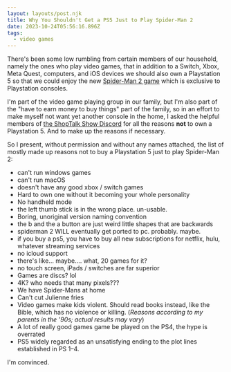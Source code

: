 ```yaml
---
layout: layouts/post.njk
title: Why You Shouldn't Get a PS5 Just to Play Spider-Man 2
date: 2023-10-24T05:56:16.896Z
tags:
  - video games
---
```


There's been some low rumbling from certain members of our household, namely the ones who play video games, that in addition to a Switch, Xbox, Meta Quest, computers, and iOS devices we should also own a Playstation 5 so that we could enjoy the new [Spider-Man 2 game](https://www.metacritic.com/game/marvels-spider-man-2/) which is exclusive to Playstation consoles.

I'm part of the video game playing group in our family, but I'm also part of the "have to earn money to buy things" part of the family, so in an effort to make myself not want yet another console in the home, I asked the helpful members of [the ShopTalk Show Discord](https://www.patreon.com/shoptalkshow) for all the reasons **not** to own a Playstation 5. And to make up the reasons if necessary.

So I present, without permission and without any names attached, the list of mostly made up reasons not to buy a Playstation 5 just to play Spider-Man 2:

* can't run windows games
* can't run macOS
* doesn't have any good xbox / switch games
* Hard to own one without it becoming your whole personality
* No handheld mode
* the left thumb stick is in the wrong place.  un-usable.
* Boring, unoriginal version naming convention
* the b and the a button are just weird little shapes that are backwards
* spiderman 2 WILL eventually get ported to pc. probably. maybe.
* if you buy a ps5, you have to buy all new subscriptions for netflix, hulu, whatever streaming services
* no icloud support
* there's like... maybe.... what, 20 games for it?
* no touch screen, iPads / switches are far superior
* Games are discs? lol
* 4K? who needs that many pixels???
* We have Spider-Mans at home
* Can't cut Julienne fries
* Video games make kids violent. Should read books instead, like the Bible, which has no violence or killing. (*Reasons according to my parents in the '90s; actual results may vary*)
* A lot of really good games game be played on the PS4, the hype is overrated
* PS5 widely regarded as an unsatisfying ending to the plot lines established in PS 1–4.

I'm convinced.